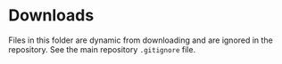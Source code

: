 # Downloads

Files in this folder are dynamic from downloading and are ignored in the repository.
See the main repository `.gitignore` file.
